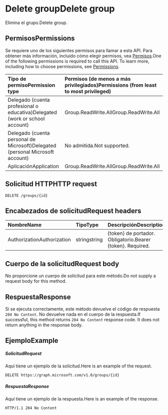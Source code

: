 # <a name="delete-group"></a><span data-ttu-id="f7b30-101">Delete group</span><span class="sxs-lookup"><span data-stu-id="f7b30-101">Delete group</span></span>

<span data-ttu-id="f7b30-102">Elimina el grupo.</span><span class="sxs-lookup"><span data-stu-id="f7b30-102">Delete group.</span></span>
## <a name="permissions"></a><span data-ttu-id="f7b30-103">Permisos</span><span class="sxs-lookup"><span data-stu-id="f7b30-103">Permissions</span></span>
<span data-ttu-id="f7b30-p101">Se requiere uno de los siguientes permisos para llamar a esta API. Para obtener más información, incluido cómo elegir permisos, vea [Permisos](../../../concepts/permissions_reference.md).</span><span class="sxs-lookup"><span data-stu-id="f7b30-p101">One of the following permissions is required to call this API. To learn more, including how to choose permissions, see [Permissions](../../../concepts/permissions_reference.md).</span></span>

|<span data-ttu-id="f7b30-106">Tipo de permiso</span><span class="sxs-lookup"><span data-stu-id="f7b30-106">Permission type</span></span>      | <span data-ttu-id="f7b30-107">Permisos (de menos a más privilegiados)</span><span class="sxs-lookup"><span data-stu-id="f7b30-107">Permissions (from least to most privileged)</span></span>              |
|:--------------------|:---------------------------------------------------------|
|<span data-ttu-id="f7b30-108">Delegado (cuenta profesional o educativa)</span><span class="sxs-lookup"><span data-stu-id="f7b30-108">Delegated (work or school account)</span></span> | <span data-ttu-id="f7b30-109">Group.ReadWrite.All</span><span class="sxs-lookup"><span data-stu-id="f7b30-109">Group.ReadWrite.All</span></span>    |
|<span data-ttu-id="f7b30-110">Delegado (cuenta personal de Microsoft)</span><span class="sxs-lookup"><span data-stu-id="f7b30-110">Delegated (personal Microsoft account)</span></span> | <span data-ttu-id="f7b30-111">No admitida.</span><span class="sxs-lookup"><span data-stu-id="f7b30-111">Not supported.</span></span>    |
|<span data-ttu-id="f7b30-112">Aplicación</span><span class="sxs-lookup"><span data-stu-id="f7b30-112">Application</span></span> | <span data-ttu-id="f7b30-113">Group.ReadWrite.All</span><span class="sxs-lookup"><span data-stu-id="f7b30-113">Group.ReadWrite.All</span></span> |

## <a name="http-request"></a><span data-ttu-id="f7b30-114">Solicitud HTTP</span><span class="sxs-lookup"><span data-stu-id="f7b30-114">HTTP request</span></span>
<!-- { "blockType": "ignored" } -->
```http
DELETE /groups/{id}
```
## <a name="request-headers"></a><span data-ttu-id="f7b30-115">Encabezados de solicitud</span><span class="sxs-lookup"><span data-stu-id="f7b30-115">Request headers</span></span>
| <span data-ttu-id="f7b30-116">Nombre</span><span class="sxs-lookup"><span data-stu-id="f7b30-116">Name</span></span>       | <span data-ttu-id="f7b30-117">Tipo</span><span class="sxs-lookup"><span data-stu-id="f7b30-117">Type</span></span> | <span data-ttu-id="f7b30-118">Descripción</span><span class="sxs-lookup"><span data-stu-id="f7b30-118">Description</span></span>|
|:---------------|:--------|:----------|
| <span data-ttu-id="f7b30-119">Authorization</span><span class="sxs-lookup"><span data-stu-id="f7b30-119">Authorization</span></span>  | <span data-ttu-id="f7b30-120">string</span><span class="sxs-lookup"><span data-stu-id="f7b30-120">string</span></span>  | <span data-ttu-id="f7b30-p102">{token} de portador. Obligatorio.</span><span class="sxs-lookup"><span data-stu-id="f7b30-p102">Bearer {token}. Required.</span></span> |

## <a name="request-body"></a><span data-ttu-id="f7b30-123">Cuerpo de la solicitud</span><span class="sxs-lookup"><span data-stu-id="f7b30-123">Request body</span></span>
<span data-ttu-id="f7b30-124">No proporcione un cuerpo de solicitud para este método.</span><span class="sxs-lookup"><span data-stu-id="f7b30-124">Do not supply a request body for this method.</span></span>

## <a name="response"></a><span data-ttu-id="f7b30-125">Respuesta</span><span class="sxs-lookup"><span data-stu-id="f7b30-125">Response</span></span>

<span data-ttu-id="f7b30-p103">Si se ejecuta correctamente, este método devuelve el código de respuesta `204 No Content`. No devuelve nada en el cuerpo de la respuesta.</span><span class="sxs-lookup"><span data-stu-id="f7b30-p103">If successful, this method returns `204 No Content` response code. It does not return anything in the response body.</span></span>

## <a name="example"></a><span data-ttu-id="f7b30-128">Ejemplo</span><span class="sxs-lookup"><span data-stu-id="f7b30-128">Example</span></span>
##### <a name="request"></a><span data-ttu-id="f7b30-129">Solicitud</span><span class="sxs-lookup"><span data-stu-id="f7b30-129">Request</span></span>
<span data-ttu-id="f7b30-130">Aquí tiene un ejemplo de la solicitud.</span><span class="sxs-lookup"><span data-stu-id="f7b30-130">Here is an example of the request.</span></span>
<!-- {
  "blockType": "request",
  "name": "delete_group"
}-->
```http
DELETE https://graph.microsoft.com/v1.0/groups/{id}
```
##### <a name="response"></a><span data-ttu-id="f7b30-131">Respuesta</span><span class="sxs-lookup"><span data-stu-id="f7b30-131">Response</span></span>
<span data-ttu-id="f7b30-132">Aquí tiene un ejemplo de la respuesta.</span><span class="sxs-lookup"><span data-stu-id="f7b30-132">Here is an example of the response.</span></span> 
<!-- {
  "blockType": "response",
  "truncated": true
} -->
```http
HTTP/1.1 204 No Content
```

<!-- uuid: 8fcb5dbc-d5aa-4681-8e31-b001d5168d79
2015-10-25 14:57:30 UTC -->
<!-- {
  "type": "#page.annotation",
  "description": "Delete group",
  "keywords": "",
  "section": "documentation",
  "tocPath": ""
}-->